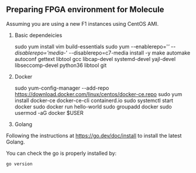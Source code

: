 ## Preparing FPGA environment for Molecule

Assuming you are using a new F1 instances using CentOS AMI.

1. Basic dependeicies

	sudo yum install vim build-essentials
	sudo yum --enablerepo='*' --disablerepo='media-*' --disablerepo=c7-media  install -y make automake autoconf gettext libtool gcc libcap-devel systemd-devel yajl-devel libseccomp-devel python36 libtool git

2. Docker

	sudo yum-config-manager     --add-repo     https://download.docker.com/linux/centos/docker-ce.repo
	sudo yum install docker-ce docker-ce-cli containerd.io
	sudo systemctl start docker
	sudo docker run hello-world
	sudo groupadd docker
	sudo usermod -aG docker $USER

3. Golang

Following the instructions at https://go.dev/doc/install to install the latest Golang.

You can check the go is properly installed by:

	go version
